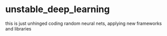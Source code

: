 # unstable_deep_learning
this is just unhinged coding random neural nets, applying new frameworks and libraries
